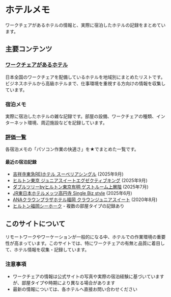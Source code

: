 # ホテルメモ

ワークチェアがあるホテルの情報と、実際に宿泊したホテルの記録をまとめています。

## 主要コンテンツ

### [ワークチェアがあるホテル](ワークチェアがあるホテル/index.md)
日本全国のワークチェアを配備しているホテルを地域別にまとめたリストです。ビジネスホテルから高級ホテルまで、仕事環境を重視する方向けの情報を収集しています。

### 宿泊メモ
実際に宿泊したホテルの雑な記録です。部屋の設備、ワークチェアの種類、インターネット環境、周辺施設などを記録しています。

### [評価一覧](評価一覧.md)
各宿泊メモの「パソコン作業の快適さ」を★でまとめた一覧です。

#### 最近の宿泊記録
- [吉祥寺東急REIホテル スーペリアシングル](宿泊メモ/東急ホテルズ/吉祥寺東急REIホテル/スーペリアシングル.md) (2025年9月)
- [ヒルトン東京 ジュニアスイートエグゼクティブキング](宿泊メモ/ヒルトン/ヒルトン東京/ジュニアスイートエグゼクティブキング.md) (2025年9月)
- [ダブルツリーbyヒルトン東京有明 ゲストルーム上層階](宿泊メモ/ヒルトン/ダブルツリーbyヒルトン東京有明/ゲストルーム上層階.md) (2025年7月)
- [JR東日本ホテルメッツ高円寺 Single Biz style](宿泊メモ/JR東日本ホテルメッツ/高円寺/Single_Biz_style.md) (2025年6月)
- [ANAクラウンプラザホテル福岡 クラウンジュニアスイート](宿泊メモ/IHG/ANAクラウンプラザホテル福岡/クラウンジュニアスイート.md) (2020年8月)
- [ヒルトン福岡シーホーク](宿泊メモ/ヒルトン/ヒルトン福岡シーホーク/) - 複数の部屋タイプの記録あり

## このサイトについて

リモートワークやワーケーションが一般的になる中、ホテルでの作業環境の重要性が高まっています。このサイトでは、特にワークチェアの有無と品質に着目して、ホテル情報を収集・記録しています。

### 注意事項
- ワークチェアの情報は公式サイトの写真や実際の宿泊経験に基づいていますが、部屋タイプや時期により異なる場合があります
- 最新の情報については、各ホテルへ直接お問い合わせください
